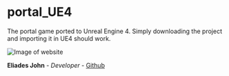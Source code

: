 # portal_UE4

The portal game ported to Unreal Engine 4. Simply downloading the project and importing it in UE4 should work.

![Image of website](https://github.com/johneliades/portal_UE4/blob/master/preview.gif)

**Eliades John** - *Developer* - [Github](https://github.com/johneliades)
